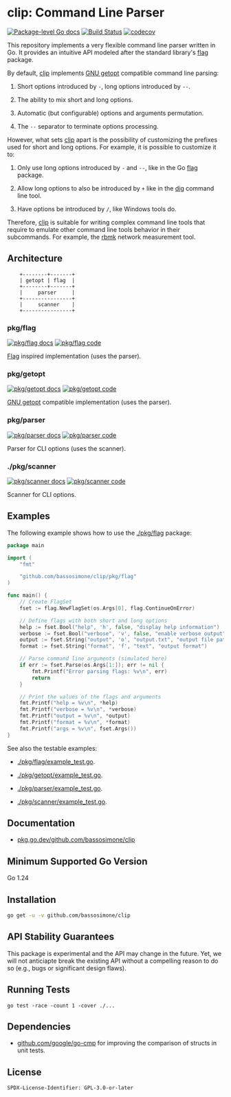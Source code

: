 # clip: Command Line Parser

[![Package-level Go docs](https://pkg.go.dev/badge/github.com/bassosimone/clip)](https://pkg.go.dev/github.com/bassosimone/clip) [![Build Status](https://github.com/bassosimone/clip/actions/workflows/go.yml/badge.svg)](https://github.com/bassosimone/clip/actions) [![codecov](https://codecov.io/gh/bassosimone/clip/branch/main/graph/badge.svg)](https://codecov.io/gh/bassosimone/clip)

This repository implements a very flexible command line parser
written in Go. It provides an intuitive API modeled after the
standard library's [flag](https://pkg.go.dev/flag) package.

By default, [clip](https://github.com/bassosimone/clip) implements
[GNU getopt](https://linux.die.net/man/3/getopt) compatible
command line parsing:

1. Short options introduced by `-`, long options introduced by `--`.

2. The ability to mix short and long options.

3. Automatic (but configurable) options and arguments permutation.

4. The `--` separator to terminate options processing.

However, what sets [clip](https://github.com/bassosimone/clip) apart is
the possibility of customizing the prefixes used for short and long
options. For example, it is possible to customize it to:

1. Only use long options introduced by `-` and `--`, like in the
Go [flag](https://pkg.go.dev/flag) package.

2. Allow long options to also be introduced by `+` like in the
[dig](https://linux.die.net/man/1/dig) command line tool.

3. Have options be introduced by `/`, like Windows tools do.

Therefore, [clip](https://github.com/bassosimone/clip) is suitable
for writing complex command line tools that require to emulate other
command line tools behavior in their subcommands. For example, the
[rbmk](https://github.com/rbmk-project/rbmk) network measurement tool.

## Architecture

```
    +--------+-------+
    | getopt | flag  |
    +--------+-------+
    |     parser     |
    +----------------+
    |     scanner    |
    +----------------+
```

### pkg/flag

[![pkg/flag docs](https://pkg.go.dev/badge/github.com/bassosimone/clip/pkg/flag)](
https://pkg.go.dev/github.com/bassosimone/clip/pkg/flag) [![pkg/flag code](
https://img.shields.io/badge/github-pkg/flag-blue)](
https://github.com/bassosimone/pkg/flag)

[Flag](https://pkg.go.dev/flag) inspired implementation (uses the parser).

### pkg/getopt

[![pkg/getopt docs](https://pkg.go.dev/badge/github.com/bassosimone/clip/pkg/getopt)](
https://pkg.go.dev/github.com/bassosimone/clip/pkg/getopt) [![pkg/getopt code](
https://img.shields.io/badge/github-pkg/getopt-blue)](
https://github.com/bassosimone/pkg/getopt)

[GNU getopt](https://linux.die.net/man/3/getopt) compatible implementation (uses the parser).

### pkg/parser

[![pkg/parser docs](https://pkg.go.dev/badge/github.com/bassosimone/clip/pkg/parser)](
https://pkg.go.dev/github.com/bassosimone/clip/pkg/parser) [![pkg/parser code](
https://img.shields.io/badge/github-pkg/parser-blue)](
https://github.com/bassosimone/pkg/parser)

Parser for CLI options (uses the scanner).

### ./pkg/scanner

[![pkg/scanner docs](https://pkg.go.dev/badge/github.com/bassosimone/clip/pkg/scanner)](
https://pkg.go.dev/github.com/bassosimone/clip/pkg/scanner) [![pkg/scanner code](
https://img.shields.io/badge/github-pkg/scanner-blue)](
https://github.com/bassosimone/pkg/scanner)

Scanner for CLI options.

## Examples

The following example shows how to use the [./pkg/flag](pkg/flag) package:

```Go
package main

import (
	"fmt"

	"github.com/bassosimone/clip/pkg/flag"
)

func main() {
	// Create FlagSet
	fset := flag.NewFlagSet(os.Args[0], flag.ContinueOnError)

	// Define flags with both short and long options
	help := fset.Bool("help", 'h', false, "display help information")
	verbose := fset.Bool("verbose", 'v', false, "enable verbose output")
	output := fset.String("output", 'o', "output.txt", "output file path")
	format := fset.String("format", 'f', "text", "output format")

	// Parse command line arguments (simulated here)
	if err := fset.Parse(os.Args[1:]); err != nil {
		fmt.Printf("Error parsing flags: %v\n", err)
		return
	}

	// Print the values of the flags and arguments
	fmt.Printf("help = %v\n", *help)
	fmt.Printf("verbose = %v\n", *verbose)
	fmt.Printf("output = %v\n", *output)
	fmt.Printf("format = %v\n", *format)
	fmt.Printf("args = %v\n", fset.Args())
}
```

See also the testable examples:

- [./pkg/flag/example_test.go](pkg/flag/example_test.go).

- [./pkg/getopt/example_test.go](pkg/getopt/example_test.go).

- [./pkg/parser/example_test.go](pkg/parser/example_test.go).

- [./pkg/scanner/example_test.go](pkg/scanner/example_test.go).

## Documentation

- [pkg.go.dev/github.com/bassosimone/clip](https://pkg.go.dev/github.com/bassosimone/clip)

## Minimum Supported Go Version

Go 1.24

## Installation

```bash
go get -u -v github.com/bassosimone/clip
```

## API Stability Guarantees

This package is experimental and the API may change in the future. Yet,
we will not anticiapte break the existing API without a compelling reason
to do so (e.g., bugs or significant design flaws).

## Running Tests

```
go test -race -count 1 -cover ./...
```

## Dependencies

- [github.com/google/go-cmp](https://pkg.go.dev/github.com/google/go-cmp)
for improving the comparison of structs in unit tests.

## License

```
SPDX-License-Identifier: GPL-3.0-or-later
```
